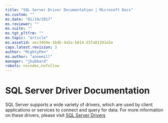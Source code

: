 ```yaml
---
title: "SQL Server Driver Documentation | Microsoft Docs"
ms.custom: ""
ms.date: "01/19/2017"
ms.reviewer: ""
ms.suite: ""
ms.tgt_pltfrm: ""
ms.topic: "article"
ms.assetid: aec3469e-3bdb-4a5a-b814-d37a81291e5e
caps.latest.revision: 3
author: "MightyPen"
ms.author: "annemill"
manager: "jhubbard"
robots: noindex,nofollow
---
```

# SQL Server Driver Documentation
SQL Server supports a wide variety of drivers, which are used by client applications or services to connect and query for data. For more information on these drivers, please visit [SQL Server Drivers](../connect/sql-server-drivers.md)
